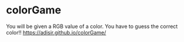 # colorGame
You will be given a RGB value of a color. You have to guess the correct color!!
https://adisir.github.io/colorGame/
